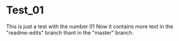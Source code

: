# Test_01
This is just a test with the number 01
Now it contains more text in the "readme-edits" branch thant in the "master" branch.

